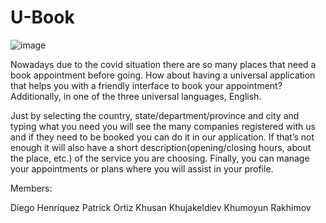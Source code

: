 # U-Book

![image](https://user-images.githubusercontent.com/49615431/156180645-da5dc053-e31a-4163-aad6-1d187318a44b.png)

Nowadays due to the covid situation there are so many places that need a book appointment before going. How about having a universal application that helps you with a friendly interface to book your appointment? Additionally, in one of the three universal languages, English. 

Just by selecting the country, state/department/province and city and typing what you need you will see the many companies registered with us and if they need to be booked you can do it in our application. If that’s not enough it will also have a short description(opening/closing hours, about the place, etc.) of the service you are choosing. Finally, you can manage your appointments or plans where you will assist in your profile.



Members:

Diego Henriquez
Patrick Ortiz 
Khusan Khujakeldiev 
Khumoyun Rakhimov
